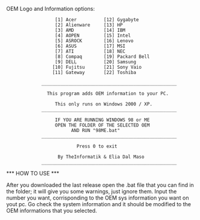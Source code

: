 OEM Logo and Information options:

                      [1] Acer          [12] Gygabyte
                      [2] Alienware     [13] HP
                      [3] AMD           [14] IBM
                      [4] AOPEN         [15] Intel
                      [5] ASROCK        [16] Lenovo
                      [6] ASUS          [17] MSI
                      [7] ATI           [18] NEC
                      [8] Compaq        [19] Packard Bell
                      [9] DELL          [20] Samsung
                     [10] Fujitsu       [21] Sony Vaio
                     [11] Gateway       [22] Toshiba

                 __________________________________________________

                   This program adds OEM information to your PC.

                      This only runs on Windows 2000 / XP.
                 __________________________________________________
        
                      IF YOU ARE RUNNING WINDOWS 98 or ME
                      OPEN THE FOLDER OF THE SELECTED OEM
                            AND RUN "98ME.bat"
                 __________________________________________________

                              Press 0 to exit

                       By TheInformatik & Elia Dal Maso
                 __________________________________________________
***  HOW TO USE  ***

After you downloaded the last release open the .bat file that you can find in the folder;
it will give you some warnings, just ignore them.
Input the number you want, corrisponding to the OEM sys information you want on yout pc.
Go check the system information and it should be modified to the OEM informations that you selected.
